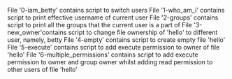 File '0-iam_betty' contains script to switch users
File '1-who_am_i' contains script to print effective username of current user
File '2-groups' contains script to print all the groups that the current user is a part of
File '3-new_owner'contains script to change file ownership of 'hello' to different user, namely, betty
File '4-empty' contains script to create empty file 'hello'
File '5-execute' contains script to add execute permission to owner of file 'hello'
File '6-multiple_permissions' contains script to add execute permission to owner and group owner whilst adding read permission to other users of file 'hello'
